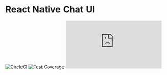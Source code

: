 # React Native Chat UI

[![CircleCI](https://circleci.com/gh/flyerhq/react-native-chat-ui.svg?style=shield)](https://circleci.com/gh/flyerhq/react-native-chat-ui)
[![Test Coverage](https://api.codeclimate.com/v1/badges/d17d30c78c367e8bf53a/test_coverage)](https://codeclimate.com/github/flyerhq/react-native-chat-ui/test_coverage)
[![type-coverage](https://img.shields.io/badge/dynamic/json.svg?label=type-coverage&suffix=%&query=$.typeCoverage.atLeast&uri=https%3A%2F%2Fraw.githubusercontent.com%2Fflyerhq%2Freact-native-chat-ui%2Fdevelop%2Fpackage.json)](https://github.com/plantain-00/type-coverage)
